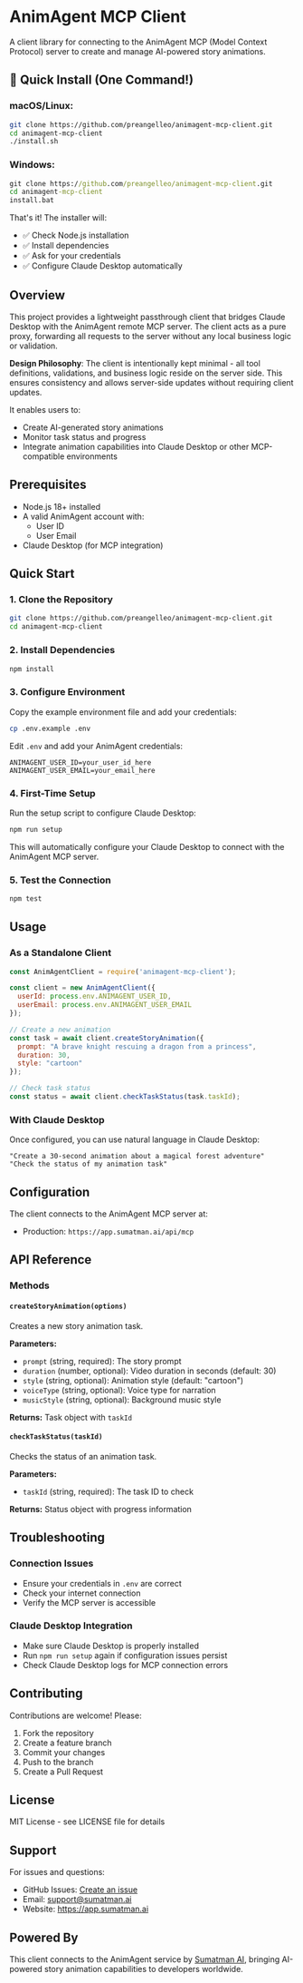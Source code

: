 # AnimAgent MCP Client

A client library for connecting to the AnimAgent MCP (Model Context Protocol) server to create and manage AI-powered story animations.

## 🚀 Quick Install (One Command!)

### macOS/Linux:
```bash
git clone https://github.com/preangelleo/animagent-mcp-client.git
cd animagent-mcp-client
./install.sh
```

### Windows:
```cmd
git clone https://github.com/preangelleo/animagent-mcp-client.git
cd animagent-mcp-client
install.bat
```

That's it! The installer will:
- ✅ Check Node.js installation
- ✅ Install dependencies
- ✅ Ask for your credentials
- ✅ Configure Claude Desktop automatically

## Overview

This project provides a lightweight passthrough client that bridges Claude Desktop with the AnimAgent remote MCP server. The client acts as a pure proxy, forwarding all requests to the server without any local business logic or validation.

**Design Philosophy**: The client is intentionally kept minimal - all tool definitions, validations, and business logic reside on the server side. This ensures consistency and allows server-side updates without requiring client updates.

It enables users to:

- Create AI-generated story animations
- Monitor task status and progress
- Integrate animation capabilities into Claude Desktop or other MCP-compatible environments

## Prerequisites

- Node.js 18+ installed
- A valid AnimAgent account with:
  - User ID
  - User Email
- Claude Desktop (for MCP integration)

## Quick Start

### 1. Clone the Repository

```bash
git clone https://github.com/preangelleo/animagent-mcp-client.git
cd animagent-mcp-client
```

### 2. Install Dependencies

```bash
npm install
```

### 3. Configure Environment

Copy the example environment file and add your credentials:

```bash
cp .env.example .env
```

Edit `.env` and add your AnimAgent credentials:
```
ANIMAGENT_USER_ID=your_user_id_here
ANIMAGENT_USER_EMAIL=your_email_here
```

### 4. First-Time Setup

Run the setup script to configure Claude Desktop:

```bash
npm run setup
```

This will automatically configure your Claude Desktop to connect with the AnimAgent MCP server.

### 5. Test the Connection

```bash
npm test
```

## Usage

### As a Standalone Client

```javascript
const AnimAgentClient = require('animagent-mcp-client');

const client = new AnimAgentClient({
  userId: process.env.ANIMAGENT_USER_ID,
  userEmail: process.env.ANIMAGENT_USER_EMAIL
});

// Create a new animation
const task = await client.createStoryAnimation({
  prompt: "A brave knight rescuing a dragon from a princess",
  duration: 30,
  style: "cartoon"
});

// Check task status
const status = await client.checkTaskStatus(task.taskId);
```

### With Claude Desktop

Once configured, you can use natural language in Claude Desktop:

```
"Create a 30-second animation about a magical forest adventure"
"Check the status of my animation task"
```

## Configuration

The client connects to the AnimAgent MCP server at:
- Production: `https://app.sumatman.ai/api/mcp`

## API Reference

### Methods

#### `createStoryAnimation(options)`
Creates a new story animation task.

**Parameters:**
- `prompt` (string, required): The story prompt
- `duration` (number, optional): Video duration in seconds (default: 30)
- `style` (string, optional): Animation style (default: "cartoon")
- `voiceType` (string, optional): Voice type for narration
- `musicStyle` (string, optional): Background music style

**Returns:** Task object with `taskId`

#### `checkTaskStatus(taskId)`
Checks the status of an animation task.

**Parameters:**
- `taskId` (string, required): The task ID to check

**Returns:** Status object with progress information

## Troubleshooting

### Connection Issues
- Ensure your credentials in `.env` are correct
- Check your internet connection
- Verify the MCP server is accessible

### Claude Desktop Integration
- Make sure Claude Desktop is properly installed
- Run `npm run setup` again if configuration issues persist
- Check Claude Desktop logs for MCP connection errors

## Contributing

Contributions are welcome! Please:

1. Fork the repository
2. Create a feature branch
3. Commit your changes
4. Push to the branch
5. Create a Pull Request

## License

MIT License - see LICENSE file for details

## Support

For issues and questions:
- GitHub Issues: [Create an issue](https://github.com/preangelleo/animagent-mcp-client/issues)
- Email: support@sumatman.ai
- Website: https://app.sumatman.ai

## Powered By

This client connects to the AnimAgent service by [Sumatman AI](https://app.sumatman.ai), bringing AI-powered story animation capabilities to developers worldwide.